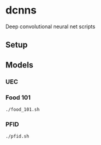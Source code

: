 # dcnns
Deep convolutional neural net scripts

## Setup

## Models

### UEC

### Food 101

```
./food_101.sh
```

### PFID

```
./pfid.sh
```
